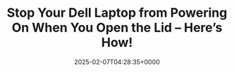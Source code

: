 ---
title: "Stop Your Dell Laptop from Powering On When You Open the Lid – Here’s How!"
description: "Many Dell laptops come with a default setting that automatically powers on the device when the lid is opened. If you’d prefer to manually control when your laptop turns on, here’s how to disable this feature."
image: "images/post/2025/02/dell-Gi3iUJ1FwxI-unsplash.jpg"
date: "2025-02-07T04:28:35+0000"
categories: ["Fixes"]
tags: ["Dell", "lid", "power on"]
type: "regular" # available types: [featured/regular]
draft: false
sitemapExclude: false
---